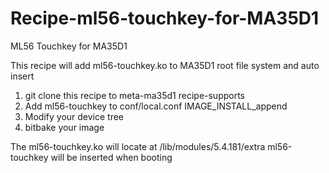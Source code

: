 # Recipe-ml56-touchkey-for-MA35D1
ML56 Touchkey for MA35D1

This recipe will add ml56-touchkey.ko to MA35D1 root file system and auto insert

1. git clone this recipe to meta-ma35d1 recipe-supports
2. Add ml56-touchkey to conf/local.conf IMAGE_INSTALL_append
3. Modify your device tree
4. bitbake your image

The ml56-touchkey.ko will locate at /lib/modules/5.4.181/extra
ml56-touchkey will be inserted when booting

